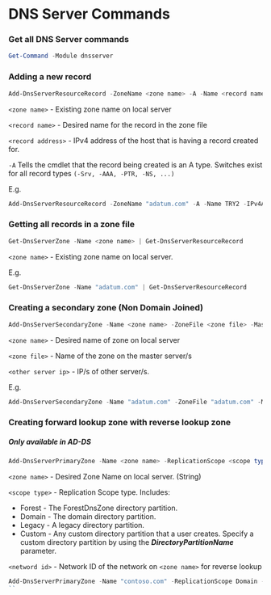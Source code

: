 # DNS Server Commands

### Get all DNS Server commands
```PowerShell
Get-Command -Module dnsserver
```

### Adding a new record
```PowerShell
Add-DnsServerResourceRecord -ZoneName <zone name> -A -Name <record name> -IPv4Address <record address> -CreatePtr
```

`<zone name>` - Existing zone name on local server

`<record name>` - Desired name for the record in the zone file

`<record address>` - IPv4 address of the host that is having a record created for.

`-A` Tells the cmdlet that the record being created is an A type.
Switches exist for all record types `(-Srv, -AAA, -PTR, -NS, ...)`

E.g.
```PowerShell
Add-DnsServerResourceRecord -ZoneName "adatum.com" -A -Name TRY2 -IPv4Address 192.168.1.202 -CreatePtr
```

### Getting all records in a zone file

```PowerShell
Get-DnsServerZone -Name <zone name> | Get-DnsServerResourceRecord
```

`<zone name>` - Existing zone name on local server.

E.g.
```PowerShell
Get-DnsServerZone -Name "adatum.com" | Get-DnsServerResourceRecord
```

### Creating a secondary zone (Non Domain Joined)

```PowerShell
Add-DnsServerSecondaryZone -Name <zone name> -ZoneFile <zone file> -MasterServers <other server ip>
```

`<zone name>` - Desired name of zone on local server

`<zone file>` - Name of the zone on the master server/s

`<other server ip>` - IP/s of other server/s.

E.g.
```PowerShell
Add-DnsServerSecondaryZone -Name "adatum.com" -ZoneFile "adatum.com" -MasterServers 172.16.0.10
```

### Creating forward lookup zone with reverse lookup zone

##### Only available in AD-DS

```PowerShell
Add-DnsServerPrimaryZone -Name <zone name> -ReplicationScope <scope type> -PassThru | Add-DnsServerPrimaryZone -NetworkID <network id>
```

`<zone name>` - Desired Zone Name on local server. (String)

`<scope type>` - Replication Scope type. Includes:
  - Forest - The ForestDnsZone directory partition.
  - Domain - The domain directory partition.
  - Legacy - A legacy directory partition.
  - Custom - Any custom directory partition that a user creates. Specify a custom directory partition by using the ***DirectoryPartitionName*** parameter.

`<netword id>` - Network ID of the network on `<zone name>` for reverse lookup

```PowerShell
Add-DnsServerPrimaryZone -Name "contoso.com" -ReplicationScope Domain -PassThru | Add-DnsServerPrimaryZone -NetworkID 172.16.22.0/24
``
